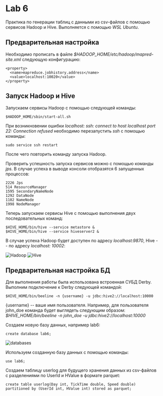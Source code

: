 # Lab 6

Практика по генерации таблиц с данными из csv-файлов с помощью сервисов Hadoop и Hive. Выполняется с помощью *WSL Ubuntu*.

## Предварительная настройка

Необходимо прописать в файле *$HADOOP_HOME/etc/hadoop/mapred-site.xml* следующую конфигурацию:
```
<property>
  <name>mapreduce.jobhistory.address</name>
  <value>localhost:10020</value>
</property>
```

## Запуск Hadoop и Hive

Запускаем сервисы Hadoop с помощью следующей команды:
```
$HADOOP_HOME/sbin/start-all.sh
```

При возникновении ошибки *localhost: ssh: connect to host localhost port 22: Connection refused*
необходимо перезапустить *ssh* с помощью команды:
```
sudo service ssh restart
```
После чего повторить команду запуска Hadoop.

Проверить успешность запуска сервисов можно с помощью команды *jps*. В случае успеха в выводе консоли отобразятся 6 запущенных процессов:
```
2226 Jps
514 ResourceManager
1595 SecondaryNameNode
1292 DataNode
1102 NameNode
1998 NodeManager
```

Теперь запускаем сервисы Hive с помощью выполнения двух последовательных команд:
```
$HIVE_HOME/bin/hive --service metastore &
$HIVE_HOME/bin/hive --service hiveserver2 &
```

В случае успеха Hadoop будет доступен по адресу *localhost:9870*, Hive -- по адресу *localhost: 10002*:

![Hadoop](https://user-images.githubusercontent.com/25685633/146636226-564a2348-8ed9-44d1-ba90-fd9b3854e17b.png)
![Hive](https://user-images.githubusercontent.com/25685633/146636235-22e04236-6062-46cb-aed9-44b31d8da720.png)

## Предварительная настройка БД

Для выполнения работы была использована встроенная СУБД Derby. Выполним подключение к Derby следующей командой:
```
$HIVE_HOME/bin/beeline -n {username} -u jdbc:hive2://localhost:10000
```
{username} -- ваше имя пользователя. Например, для пользователя john_doe команда будет выглядеть следующим образом:
*$HIVE_HOME/bin/beeline -n john_doe -u jdbc:hive2://localhost:10000*

Создаем новую базу данных, например lab6:
```
create database lab6;
```
![databases](https://user-images.githubusercontent.com/25685633/146636348-89ad61e2-8eaa-49ad-a56b-f6f7589fdc99.png)

Используем созданную базу данных с помощью команды:
```
use lab6;
```

Создаем таблицу userlog для будущего хранения данных из csv-файлов с разделениями по UserId и HValue в формате parquet:
```
create table userlog(Day int, TickTime double, Speed double) partitioned by (UserId int, HValue int) stored as parquet;
```
